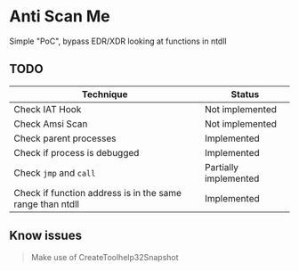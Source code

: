 # Anti Scan Me
Simple "PoC", bypass EDR/XDR looking at functions in ntdll

## TODO
| Technique | Status |
| --- | --- |
| Check IAT Hook | Not implemented |
| Check Amsi Scan | Not implemented |
| Check parent processes | Implemented |
| Check if process is debugged | Implemented |
| Check `jmp` and `call` | Partially implemented |
| Check if function address is in the same range than ntdll | Implemented |

## Know issues
> Make use of CreateToolhelp32Snapshot 